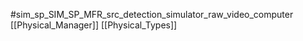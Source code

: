 #sim_sp_SIM_SP_MFR_src_detection_simulator_raw_video_computer
[[Physical_Manager]]
[[Physical_Types]]
